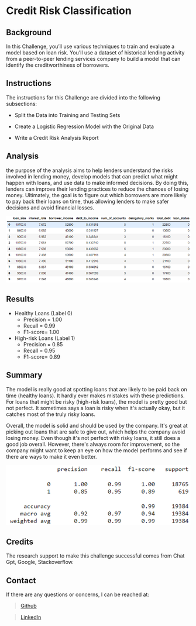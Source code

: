 # Credit Risk Classification

## Background
In this Challenge, you’ll use various techniques to train and evaluate a model based on loan risk. You’ll use a dataset of historical lending activity from a peer-to-peer lending services company to build a model that can identify the creditworthiness of borrowers.

## Instructions
The instructions for this Challenge are divided into the following subsections:

- Split the Data into Training and Testing Sets

- Create a Logistic Regression Model with the Original Data

- Write a Credit Risk Analysis Report

## Analysis
the purpose of the analysis aims to help lenders understand the risks involved in lending money, develop models that can predict what might happen with loans, and use data to make informed decisions. By doing this, lenders can improve their lending practices to reduce the chances of losing money. Ultimately, the goal is to figure out which borrowers are more likely to pay back their loans on time, thus allowing lenders to make safer decisions and avoid financial losses.

<img src="Credit_Risk\Resources\data.png" style="width:800px">

## Results 
- Healthy Loans (Label 0)
    - Precision =   1.00
    - Recall =      0.99
    - F1-score=     1.00
- High-risk Loans (Label 1)
    - Precision =   0.85
    - Recall =      0.95
    - F1-score=     0.89

## Summary
The model is really good at spotting loans that are likely to be paid back on time (healthy loans). It hardly ever makes mistakes with these predictions. For loans that might be risky (high-risk loans), the model is pretty good but not perfect. It sometimes says a loan is risky when it's actually okay, but it catches most of the truly risky loans.

Overall, the model is solid and should be used by the company. It's great at picking out loans that are safe to give out, which helps the company avoid losing money. Even though it's not perfect with risky loans, it still does a good job overall. However, there's always room for improvement, so the company might want to keep an eye on how the model performs and see if there are ways to make it even better.

<img src="Credit_Risk\Resources\report.png" style="width:800px">

## Credits
The research support to make this challenge successful comes from Chat Gpt, Google, Stackoverflow.

## Contact
If there are any questions or concerns, I can be reached at:

> [Github](https://github.com/Davidcastanoe)

> [LinkedIn](https://www.linkedin.com/in/davidcastanoe/)


